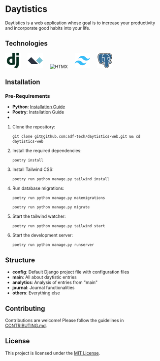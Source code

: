 # Daytistics

Daytistics is a web application whose goal is to increase your productivity and incorporate good habits into your life. 

## Technologies

<p align="left">
  <img src="https://raw.githubusercontent.com/devicons/devicon/6910f0503efdd315c8f9b858234310c06e04d9c0/icons/django/django-plain.svg" width="50px" alt="Django" title="Django">
  <img width="15px">
  <img src="https://raw.githubusercontent.com/devicons/devicon/6910f0503efdd315c8f9b858234310c06e04d9c0/icons/alpinejs/alpinejs-original.svg" width="50px" alt="AlpineJS" title="AlpineJS">
  <img width="15px">
  <img src="https://i.imgur.com/uHQ2pvy.png" width="50px" alt="HTMX" title="HTMX">
  <img width="15px">
  <img src="https://raw.githubusercontent.com/devicons/devicon/6910f0503efdd315c8f9b858234310c06e04d9c0/icons/tailwindcss/tailwindcss-original.svg" width="50px" alt="TailwindCSS" title="TailwindCSS">
  <img width="15px">
  <img src="https://raw.githubusercontent.com/devicons/devicon/6910f0503efdd315c8f9b858234310c06e04d9c0/icons/postgresql/postgresql-original.svg" width="50px" alt="PostgreSQL" title="PostgreSQL">
  <img width="15px">
</p>

## Installation

### Pre-Requirements
- **Python**: <a href="https://www.debugpoint.com/install-python-3-12-ubuntu/">Installation Guide</a>
- **Poetry**: Installation Guide
- 

1. Clone the repository:
    ```
    git clone git@github.com:adf-tech/daytistics-web.git && cd daytistics-web
    ```

2. Install the required dependencies:
    ```
    poetry install
    ```
3. Install Tailwind CSS:
   ```
   poetry run python manage.py tailwind install
   ```
4. Run database migrations:
    ```
    poetry run python manage.py makemigrations
    ```
    ```
    poetry run python manage.py migrate
    ```
6. Start the tailwind watcher:
    ```
    poetry run python manage.py tailwind start
    ```
6. Start the development server:
    ```
    poetry run python manage.py runserver
    ```

## Structure
- **config**: Default Django project file with configuration files
- **main**: All about daytistic entries
- **analytics**: Analysis of entries from "main"
- **journal**: Journal functionalities
- **others**: Everything else

## Contributing

Contributions are welcome! Please follow the guidelines in [CONTRIBUTING.md](./CONTRIBUTING.md).

## License

This project is licensed under the [MIT License](./LICENSE).
